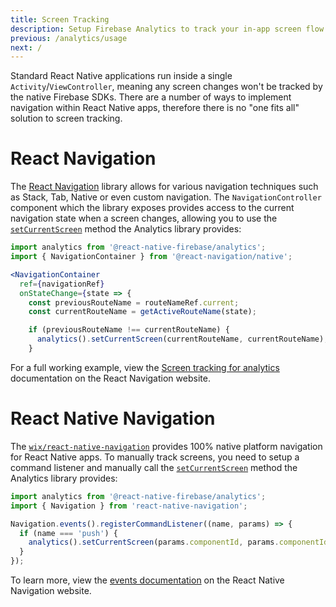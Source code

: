 ```yaml
---
title: Screen Tracking
description: Setup Firebase Analytics to track your in-app screen flow.
previous: /analytics/usage
next: /
---
```


Standard React Native applications run inside a single `Activity`/`ViewController`, meaning any screen changes won't be
tracked by the native Firebase SDKs. There are a number of ways to implement navigation within React Native apps,
therefore there is no "one fits all" solution to screen tracking.

# React Navigation

The [React Navigation](https://reactnavigation.org/) library allows for various navigation techniques such as
Stack, Tab, Native or even custom navigation. The `NavigationController` component which the library exposes provides
access to the current navigation state when a screen changes, allowing you to use the [`setCurrentScreen`](/reference/analytics#setcurrentscreen)
method the Analytics library provides:

```jsx
import analytics from '@react-native-firebase/analytics';
import { NavigationContainer } from '@react-navigation/native';

<NavigationContainer
  ref={navigationRef}
  onStateChange={state => {
    const previousRouteName = routeNameRef.current;
    const currentRouteName = getActiveRouteName(state);

    if (previousRouteName !== currentRouteName) {
      analytics().setCurrentScreen(currentRouteName, currentRouteName);
    }
```

For a full working example, view the [Screen tracking for analytics](https://reactnavigation.org/docs/screen-tracking/)
documentation on the React Navigation website.

# React Native Navigation

The [`wix/react-native-navigation`](https://github.com/wix/react-native-navigation) provides 100% native platform navigation
for React Native apps. To manually track screens, you need to setup a command listener and manually call the
[`setCurrentScreen`](/reference/analytics#setcurrentscreen) method the Analytics library provides:

```js
import analytics from '@react-native-firebase/analytics';
import { Navigation } from 'react-native-navigation';

Navigation.events().registerCommandListener((name, params) => {
  if (name === 'push') {
    analytics().setCurrentScreen(params.componentId, params.componentId);
  }
});
```

To learn more, view the [events documentation](https://wix.github.io/react-native-navigation/#/docs/events?id=registercommandlistener)
on the React Native Navigation website.
